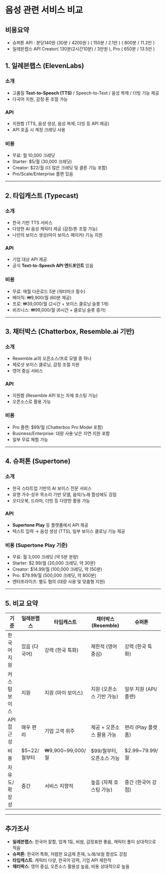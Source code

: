 # 음성 관련 서비스 비교

## 비용요약
- 슈퍼톤 API : 분당140원  (30분 / 4200원 ) ( 150분 / 2.1만 ) ( 800분 / 11.2만 ) 
- 일레븐랩스 API Creator( 130분(2시간10분) / 3만원 ), Pro ( 650분 / 13.5만 )   

## 1. 일레븐랩스 (ElevenLabs)

### 소개
- 고품질 **Text-to-Speech (TTS)** / Speech-to-Text / 음성 복제 / 더빙 기능 제공
- 다국어 지원, 감정·톤 조절 가능

### API
- 지원함 (TTS, 음성 생성, 음성 복제, 더빙 등 API 제공)
- API 호출 시 계정 크레딧 사용

### 비용
- 무료: 월 10,000 크레딧
- Starter: $5/월 (30,000 크레딧)
- Creator: $22/월 (더 많은 크레딧 및 클론 기능 포함)
- Pro/Scale/Enterprise 플랜 있음

---

## 2. 타입캐스트 (Typecast)

### 소개
- 한국 기반 TTS 서비스
- 다양한 AI 음성 캐릭터 제공 (감정/톤 조절 가능)
- 나만의 보이스 생성(마이 보이스 메이커) 기능 지원

### API
- 기업 대상 API 제공
- 공식 **Text-to-Speech API 엔드포인트** 있음

### 비용
- 무료: 매월 다운로드 5분 (워터마크 필수)
- 베이직: ₩9,900/월 (60분 제공)
- 프로: ₩39,000/월 (2시간 + 보이스 클로닝 슬롯 1개)
- 비즈니스: ₩99,000/월 (6시간 + 클로닝 슬롯 증가)

---

## 3. 채터박스 (Chatterbox, Resemble.ai 기반)

### 소개
- Resemble.ai의 오픈소스/프로 모델 중 하나
- 제로샷 보이스 클로닝, 감정 조절 지원
- 영어 중심 서비스

### API
- 지원함 (Resemble API 또는 자체 호스팅 가능)
- 오픈소스로 활용 가능

### 비용
- Pro 플랜: $99/월 (Chatterbox Pro Model 포함)
- Business/Enterprise: 대량 사용·낮은 지연·지원 포함
- 일부 무료 체험 가능

---

## 4. 슈퍼톤 (Supertone)

### 소개
- 한국 스타트업 기반의 AI 보이스 전문 서비스
- 유명 가수·성우 목소리 기반 모델, 음악/노래 합성에도 강점
- 오디오북, 드라마, 더빙 등 다양한 활용 가능

### API
- **Supertone Play** 등 플랫폼에서 API 제공
- 텍스트 입력 → 음성 생성 (TTS), 일부 보이스 클로닝 기능 제공

### 비용 (Supertone Play 기준)
- 무료: 월 3,000 크레딧 (약 5분 분량)
- Starter: $2.99/월 (20,000 크레딧, 약 30분)
- Creator: $14.99/월 (100,000 크레딧, 약 150분)
- Pro: $79.99/월 (500,000 크레딧, 약 800분)
- 엔터프라이즈: 별도 협의 (대량 사용 및 맞춤형 지원)

---

## 5. 비교 요약

| 기준          | 일레븐랩스    | 타입캐스트         | 채터박스 (Resemble)       | 슈퍼톤                |
| ------------- | ------------- | ------------------ | ------------------------- | --------------------- |
| 한국어 지원   | 있음 (다국어) | 강력 (한국 특화)   | 제한적 (영어 중심)        | 강력 (한국 특화)      |
| 커스텀 보이스 | 지원          | 지원 (마이 보이스) | 지원 (오픈소스 기반 가능) | 일부 지원 (API/플랜)  |
| API 접근성    | 매우 편리     | 기업 고객 위주     | 제공 + 오픈소스 활용 가능 | 편리 (Play 플랫폼)    |
| 비용          | $5~22/월부터  | ₩9,900~99,000/월   | $99/월부터, 오픈소스 가능 | $2.99~79.99/월        |
| 자유도/확장성 | 중간          | 서비스 지향적      | 높음 (자체 호스팅 가능)   | 중간 (한국어 강점)    |

---

## 추가조사
- **일레븐랩스**: 한국어 잘함, 업계 1등, 비쌈, 감정표현 좋음, 캐릭터 풀이 상대적으로 적음  
- **슈퍼톤**: 한국어 특화, 저렴한 요금제 존재, 노래/보컬 합성도 강점  
- **타입캐스트**: 캐릭터 다양, 한국어 강력, 기업 API 제한적  
- **채터박스**: 영어 중심, 오픈소스 활용성 높음, 비용 상대적으로 높음

